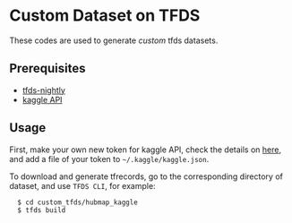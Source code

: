 # Custom Dataset on TFDS 
These codes are used to generate *custom* tfds datasets.

## Prerequisites
- [tfds-nightly](https://github.com/tensorflow/datasets)
- [kaggle API](https://www.kaggle.com/docs/api)

## Usage
First, make your own new token for kaggle API, check the details on [here](https://www.kaggle.com/docs/api),
and add a file of your token to `~/.kaggle/kaggle.json`.

To download and generate tfrecords, go to the corresponding directory of dataset,
and use `TFDS CLI`, for example:

```console
  $ cd custom_tfds/hubmap_kaggle
  $ tfds build
```

